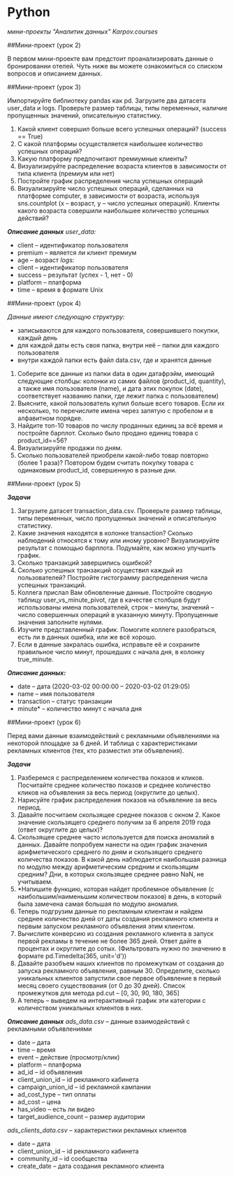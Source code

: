 # Python
_мини-проекты  "Аналитик данных" Karpov.courses_

##Мини-проект (урок 2)

В первом мини-проекте вам предстоит проанализировать данные о бронировании отелей. Чуть ниже вы можете ознакомиться со списком вопросов и описанием данных. 


##Мини-проект (урок 3)

Импортируйте библиотеку pandas как pd. Загрузите два датасета user_data и logs. Проверьте размер таблицы, типы переменных, наличие пропущенных значений, описательную статистику.

1) Какой клиент совершил больше всего успешных операций? (success == True)
2) С какой платформы осуществляется наибольшее количество успешных операций?
3) Какую платформу предпочитают премиумные клиенты?
4) Визуализируйте распределение возраста клиентов в зависимости от типа клиента (премиум или нет)
5) Постройте график распределения числа успешных операций
6) Визуализируйте число успешных операций, сделанных на платформе computer, в зависимости от возраста, используя sns.countplot (x – возраст, y – число успешных операций). Клиенты какого возраста совершили наибольшее количество успешных действий?

**_Описание данных_**
_user_data:_
- client – идентификатор пользователя
- premium – является ли клиент премиум
- age – возраст
_logs:_
- client – идентификатор пользователя
- success – результат (успех - 1, нет - 0)
- platform – платформа
- time – время в формате Unix


##Мини-проект (урок 4)

_Данные имеют следующую структуру:_
- записываются для каждого пользователя, совершившего покупки, каждый день
- для каждой даты есть своя папка, внутри неё – папки для каждого пользователя
- внутри каждой папки есть файл data.csv, где и хранятся данные

1) Соберите все данные из папки data в один датафрэйм, имеющий следующие столбцы: колонки из самих файлов (product_id, quantity), а также имя пользователя (name), и дата этих покупок (date), соответствует названию папки, где лежит папка с пользователем)
2) Выясните, какой пользователь купил больше всего товаров. Если их несколько, то перечислите имена через запятую с пробелом и в алфавитном порядке.
3) Найдите топ-10 товаров по числу проданных единиц за всё время и постройте барплот. Сколько было продано единиц товара с product_id==56?
4) Визуализируйте продажи по дням.
5) Сколько пользователей приобрели какой-либо товар повторно (более 1 раза)? Повтором будем считать покупку товара с одинаковым product_id, совершенную в разные дни. 

##Мини-проект (урок 5)

**_Задачи_**
1. Загрузите датасет transaction_data.csv. Проверьте размер таблицы, типы переменных, число пропущенных значений и описательную статистику.
2. Какие значения находятся в колонке transaction? Сколько наблюдений относятся к тому или иному уровню? Визуализируйте результат с помощью барплота. Подумайте, как можно улучшить график.
3. Сколько транзакций завершились ошибкой?
4. Сколько успешных транзакций осуществил каждый из пользователей? Постройте гистограмму распределения числа успешных транзакций.
5. Коллега прислал Вам обновленные данные. Постройте сводную таблицу user_vs_minute_pivot, где в качестве столбцов будут использованы имена пользователей, строк – минуты, значений – число совершенных операций в указанную минуту. Пропущенные значения заполните нулями.
6. Изучите представленный график. Помогите коллеге разобраться,  есть ли в данных ошибка, или же всё хорошо.
7. Если в данные закралась ошибка, исправьте её и сохраните правильное число минут, прошедших с начала дня, в колонку true_minute.

**_Описание данных:_**
- date – дата (2020-03-02 00:00:00 – 2020-03-02 01:29:05)
- name – имя пользователя
- transaction – статус транзакции
- minute* – количество минут с начала дня

##Мини-проект (урок 6)

Перед вами данные взаимодействий с рекламными объявлениями на некоторой площадке за 6 дней. И таблица с характеристиками рекламных клиентов (тех, кто разместил эти объявления).

**_Задачи_**
1. Разберемся с распределением количества показов и кликов. Посчитайте среднее количество показов и среднее количество кликов на объявления за весь период (округлите до целых).
2. Нарисуйте график распределения показов на объявление за весь период.
3. Давайте посчитаем скользящее среднее показов с окном 2. Какое значение скользящего среднего получим за 6 апреля 2019 года (ответ округлите до целых)?
4. Скользящее среднее часто используется для поиска аномалий в данных. Давайте попробуем нанести на один график значения арифметического среднего по дням и скользящего среднего количества показов. В какой день наблюдается наибольшая разница по модулю между арифметическим средним и скользящим средним? Дни, в которых скользящее среднее равно NaN, не учитываем.
5. *Напишите функцию, которая найдет проблемное объявление (с наибольшим/наименьшим количеством показов) в день, в который была замечена самая большая по модулю аномалия.
6. Теперь подгрузим данные по рекламным клиентам и найдем среднее количество дней от даты создания рекламного клиента и первым запуском рекламного объявления этим клиентом.
7. Вычислите конверсию из создания рекламного клиента в запуск первой рекламы в течение не более 365 дней. Ответ дайте в процентах и округлите до сотых. (Фильтровать нужно по значению в формате pd.Timedelta(365, unit='d'))
8. Давайте разобъем наших клиентов по промежуткам от создания до запуска рекламного объявления, равным 30. Определите, сколько уникальных клиентов запустили свое первое объявление в первый месяц своего существования (от 0 до 30 дней). Список промежутков для метода pd.cut – [0, 30, 90, 180, 365]
9. А теперь – выведем на интерактивный график эти категории с количеством уникальных клиентов в них.

**_Описание данных_**
_ads_data.csv_ – данные взаимодействий с рекламными объявлениями
- date – дата
- time – время
- event – действие (просмотр/клик)
- platform – платформа
- ad_id – id объявления
- client_union_id – id рекламного кабинета
- campaign_union_id – id рекламной кампании
- ad_cost_type – тип оплаты
- ad_cost – цена
- has_video – есть ли видео
- target_audience_count – размер аудитории

_ads_clients_data.csv_ – характеристики рекламных клиентов
- date – дата
- client_union_id – id рекламного кабинета
- community_id – id сообщества
- create_date – дата создания рекламного клиента
